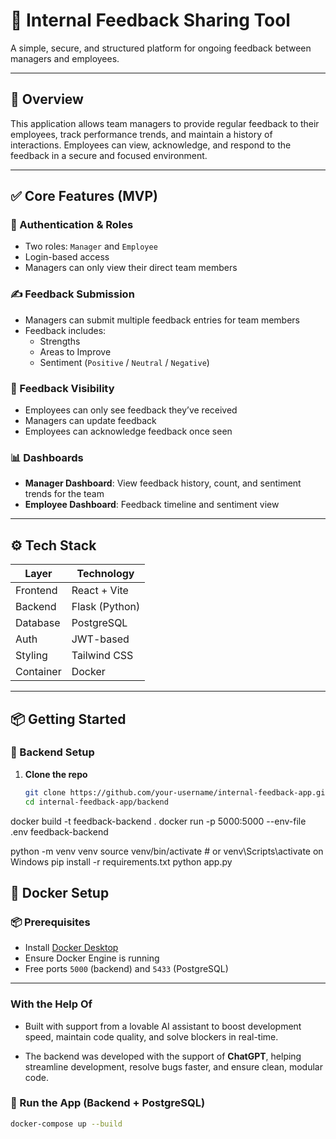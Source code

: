 # 📝 Internal Feedback Sharing Tool

A simple, secure, and structured platform for ongoing feedback between managers and employees.

---

## 🚀 Overview

This application allows team managers to provide regular feedback to their employees, track performance trends, and maintain a history of interactions. Employees can view, acknowledge, and respond to the feedback in a secure and focused environment.

---

## ✅ Core Features (MVP)

### 🔐 Authentication & Roles
- Two roles: `Manager` and `Employee`
- Login-based access
- Managers can only view their direct team members

### ✍️ Feedback Submission
- Managers can submit multiple feedback entries for team members
- Feedback includes:
  - Strengths
  - Areas to Improve
  - Sentiment (`Positive` / `Neutral` / `Negative`)

### 👀 Feedback Visibility
- Employees can only see feedback they’ve received
- Managers can update feedback
- Employees can acknowledge feedback once seen

### 📊 Dashboards
- **Manager Dashboard**: View feedback history, count, and sentiment trends for the team
- **Employee Dashboard**: Feedback timeline and sentiment view

---
## ⚙️ Tech Stack

| Layer     | Technology        |
|-----------|-------------------|
| Frontend  | React + Vite      |
| Backend   | Flask (Python)    |
| Database  | PostgreSQL        |
| Auth      | JWT-based         |
| Styling   | Tailwind CSS      |
| Container | Docker            |

---

## 📦 Getting Started

### 🔧 Backend Setup

1. **Clone the repo**
   ```bash
   git clone https://github.com/your-username/internal-feedback-app.git
   cd internal-feedback-app/backend
docker build -t feedback-backend .
docker run -p 5000:5000 --env-file .env feedback-backend


python -m venv venv
source venv/bin/activate  # or venv\Scripts\activate on Windows
pip install -r requirements.txt
python app.py

## 🐳 Docker Setup

### 📦 Prerequisites

- Install [Docker Desktop](https://www.docker.com/products/docker-desktop/)
- Ensure Docker Engine is running
- Free ports `5000` (backend) and `5433` (PostgreSQL)


---

### With the Help Of 
-  Built with support from a lovable AI assistant to boost development speed, maintain code quality, and solve blockers in real-time.
  
-  The backend was developed with the support of **ChatGPT**, helping streamline development, resolve bugs faster, and ensure clean, modular code.
  
### 🚀 Run the App (Backend + PostgreSQL)

```bash
docker-compose up --build

